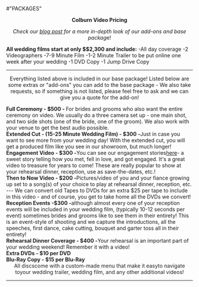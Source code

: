 #"PACKAGES"

<p style="text-align: center;"><strong>Colburn Video Pricing</strong></p>
<p style="text-align: center;"><em>Check our <a href="http://colburnvideo.com/2014/09/03/re-structured-pricing/">blog post</a> for a more in-depth look of our add-ons and base packag</em>e!</p>
<strong>All wedding films start at only $$2,300 and include:</strong>
-All day coverage
-2 Videographers
-7-9 Minute Film
-1-2 Minute Trailer to be put online one week after your wedding
-1 DVD Copy
-1 Jump Drive Copy

<hr />
<p style="text-align: center;">Everything listed above is included in our base package! Listed below are some extras or "add-ons" you can add to the base package - We also take requests, so if something is not listed, please feel free to ask and we can give you a quote for the add-on!</p>

<div>
<div><b>Full Ceremony - $500 - </b>For brides and grooms who also want the entire ceremony on video. We usually do a three camera set up - one main shot, and two side shots (one of the bride, one of the groom). We also work with your venue to get the best audio possible.</div>
</div>
<div></div>
<div></div>
<div><b style="color: #222222;">Extended Cut - (15-25 Minute Wedding Film) - $300 -</b>Just in case you want to see more from your wedding day! With the extended cut, you will get a produced film like you see in our showroom, but much longer!<b style="color: #222222;">
</b><b style="color: #222222;"></b></div>
<div></div>
<div></div>
<div><b style="color: #222222;">Engagement Video - $300 -</b>You can see our engagement stories<a href="http://colburnvideo.com/engagement/">here</a>- a sweet story telling how you met, fell in love, and got engaged. It's a great video to treasure for years to come! These are really popular to show at your rehearsal dinner, reception, use as save-the-dates, etc.!<b style="color: #222222;">
</b><b style="color: #222222;"></b></div>
<div></div>
<div></div>
<div><b style="color: #222222;">Then to Now Video - $200 -</b>Pictures/video of you and your fiance growing up set to a song(s) of your choice to play at rehearsal dinner, reception, etc. --- We can convert old Tapes to DVDs for an extra $25 per tape to include in this video - and of course, you get to take home all the DVDs we convert!</div>
<div></div>
<div></div>
<div><b style="color: #222222;">Reception Events -$300 -</b>although almost every one of your reception events will be included in your wedding film, (typically 10-12 seconds per event) sometimes brides and grooms like to see them in their entirety! This is an event-style of shooting and we capture the introductions, all the speeches, first dance, cake cutting, bouquet and garter toss all in their entirety!</div>
<div></div>
<div></div>
<div><b style="color: #222222;">Rehearsal Dinner Coverage - $400 -</b>Your rehearsal is an important part of your wedding weekend! Remember it with a video!</div>
<div>
<div style="color: #222222;"></div>
<div style="color: #222222;"></div>
<div style="color: #222222;"><b>Extra DVDs - $10 per DVD</b></div>
<div style="color: #222222;"></div>
<div style="color: #222222;"></div>
<div style="color: #222222;"><b>Blu-Ray Copy - $15 per Blu-Ray</b></div>
<div style="color: #222222;"></div>
<div style="color: #222222; text-align: center;">All discscome with a custom-made menu that make it easyto navigate toyour wedding trailer, wedding film, and any other additional videos!</div>
<div style="color: #222222;"></div>
<div style="color: #222222; text-align: center;"><em></em></div>

<hr />

&nbsp;
<p style="text-align: center;"></p>

</div>